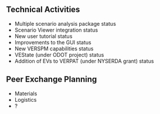## Technical Activities
  - Multiple scenario analysis package status
  - Scenario Viewer integration status
  - New user tutorial status
  - Improvements to the GUI status
  - New VERSPM capabilities status
  - VEState (under ODOT project) status
  - Addition of EVs to VERPAT (under NYSERDA grant) status

## Peer Exchange Planning
  - Materials
  - Logistics
  - ?